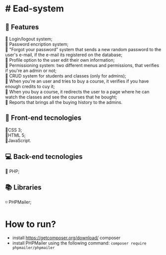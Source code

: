 <h1># Ead-system</h1>

<h2>💾 Features</h2>

🔹 Login/logout system; <br>
🔹 Password encription system; <br>
🔹 "Forgot your password" system that sends a new random password to the user's e-mail, if the e-mail its registered on the database; <br>
🔹 Profile option to the user edit their own information; <br>
🔹 Permissioning system: two different menus and permissions, that verifies if you're an admin or not; <br>
🔹 CRUD system for students and classes (only for admins); <br>
🔹 When you're an user and tries to buy a course, it verifies if you have enough credits to cuy it; <br>
🔹 When you buy a course, it redirects the user to a page where he can watch the classes and see the courses that he bought; <br>
🔹 Reports that brings all the buying history to the admins. <br>

<h2>📱 Front-end tecnologies</h2>
🔸CSS 3; <br>
🔸HTML 5; <br>
🔸JavaScript. <br>

<h2>💻 Back-end tecnologies</h2>
🔅 PHP;

<h2>📚 Libraries</h2

◽ PHPMailer;

<h1> How to run? </h1>

* install https://getcomposer.org/download/ composer </a>
* install PHPMailer using the following command:
``` composer require phpmailer/phpmailer ```
